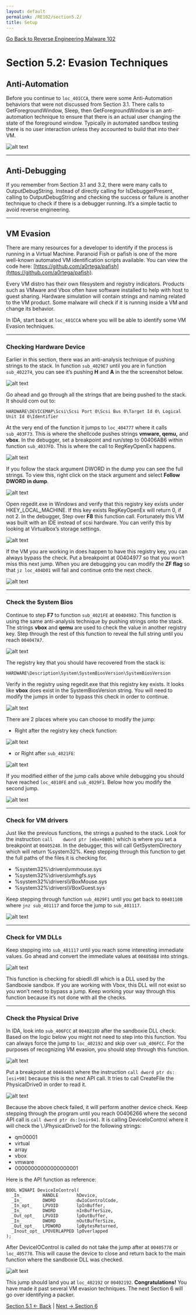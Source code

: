 ```yaml
---
layout: default
permalink: /RE102/section5.2/
title: Setup
---
```

[Go Back to Reverse Engineering Malware 102](https://securedorg.github.io/RE102/)

# Section 5.2: Evasion Techniques #

## Anti-Automation ##

Before you continue to `loc_401CCA`, there were some Anti-Automation behaviors that were not discussed from Section 3.1. There calls to GetForegroundWindow, Sleep, then GetForegroundWindow is an anti-automation technique to ensure that there is an actual user changing the state of the foreground window. Typically in automated sandbox testing there is no user interaction unless they accounted to build that into their VM.

![alt text](https://securedorg.github.io/RE102/images/Section3.1_record_interesting.png "Section3.1_record_interesting")

---

## Anti-Debugging ##

If you remember from Section 3.1 and 3.2, there were many calls to OutputDebugString. Instead of directly calling for IsDebuggerPresent, calling to OutputDebugString and checking the success or failure is another technique to check if there is a debugger running. It’s a simple tactic to avoid reverse engineering.

---

## VM Evasion ##

There are many resources for a developer to identify if the process is running in a Virtual Machine. Paranoid Fish or pafish is one of the more well-known automated VM identification scripts available. You can view the code here: [https://github.com/a0rtega/pafish](https://github.com/a0rtega/pafish). 

Every VM distro has their own filesystem and registry indicators. Products such as VMware and Vbox often have software installed to help with host to guest sharing. Hardware simulation will contain strings and naming related to the VM product. Some malware will check if it is running inside a VM and change its behavior.

In IDA, start back at `loc_401CCA` where you will be able to identify some VM Evasion techniques.

---

### Checking Hardware Device ###

Earlier in this section, there was an anti-analysis technique of pushing strings to the stack. In function `sub_4029E7` until you are in function `sub_402274`, you can see it’s pushing **H** and **A** in the the screenshot below.

![alt text](https://securedorg.github.io/RE102/images/Section5.2_hardware.gif "Section5.2_hardware")

Go ahead and go through all the strings that are being pushed to the stack. It should com out to:

```
HARDWARE\DEVICEMAP\Scsi\Scsi Port 0\Scsi Bus 0\Target Id 0\ Logical Unit Id 0\Identifier
```

At the very end of the function it jumps to `loc_404777` where it calls `sub_403F73`. This is where the shellcode pushes strings **vmware, qemu,** and **vbox**.  In the debugger, set a breakpoint and run/step to 00406AB6 within function `sub_4037FD`. This is where the call to RegKeyOpenEx happens. 

![alt text](https://securedorg.github.io/RE102/images/Section5.2_checkregistry.png "Section5.2_checkregistry")

If you follow the stack argument DWORD in the dump you can see the full strings. To view this, right click on the stack argument and select **Follow DWORD in dump**.

![alt text](https://securedorg.github.io/RE102/images/Section5.2_hardwarestrings.png "Section5.2_hardwarestrings")

Open regedit.exe in Windows and verify that this registry key exists under HKEY_LOCAL_MACHINE. If this key exists RegKeyOpenEx will return 0, if not 2. In the debugger, Step over **F8** this function call. Fortunately this VM was built with an IDE instead of scsi hardware. You can verify this by looking at Virtualbox’s storage settings.

![alt text](https://securedorg.github.io/RE102/images/Section5.2_vboxstoragesettings.png "Section5.2_vboxstoragesettings")

If the VM you are working in does happen to have this registry key, you can always bypass the check. Put a breakpoint at 00404977 so that you won’t miss this next jump. When you are debugging you can modify the **ZF flag** so that `jz loc_404D01` will fail and continue onto the next check.

![alt text](https://securedorg.github.io/RE102/images/Section5.2_checkbypass.png "Section5.2_checkbypass")

---

### Check the System Bios ###

Continue to step **F7** to function `sub_4021FE` at `00404982`. This function is using the same anti-analysis technique by pushing strings onto the stack. The strings **vbox** and **qemu** are used to check the value in another registry key. Step through the rest of this function to reveal the full string until you reach `004047A7`.

![alt text](https://securedorg.github.io/RE102/images/Section5.2_Hardware2.gif "Section5.2_Hardware2")

The registry key that you should have recovered from the stack is:

```
HARDWARE\Description\System\SystemBiosVersion\SystemBiosVersion
```

Verify in the registry using regedit.exe that this registry key exists. It looks like **vbox** does exist in the SystemBiosVersion string. You will need to modify the jumps in order to bypass this check in order to continue.

![alt text](https://securedorg.github.io/RE102/images/Section5.2_systembiosregistry.png "Section5.2_systembiosregistry")

There are 2 places where you can choose to modify the jump:

* Right after the registry key check function:

![alt text](https://securedorg.github.io/RE102/images/Section5.2_biosjump.png "Section5.2_biosjump")

* or Right after `sub_4021FE`:

![alt text](https://securedorg.github.io/RE102/images/Section5.2_biosjump2.png "Section5.2_biosjump2")

If you modified either of the jump calls above while debugging you should have reached `loc_4010FE` and `sub_4029F1`. Below how you modify the second jump.

![alt text](https://securedorg.github.io/RE102/images/Section5.2_ModifyFlags.gif "Section5.2_ModifyFlags")

---

### Check for VM drivers ###

Just like the previous functions, the strings a pushed to the stack. Look for the instruction `call    dword ptr [ebx+0B0h]` which is where you set a breakpoint at `00405248`. In the debugger, this will call GetSystemDirectory which will return %system32%. Keep stepping through this function to get the full paths of the files it is checking for.

* %system32%\drivers\vmmouse.sys
* %system32%\drivers\vmhgfs.sys
* %system32%\drivers\VBoxMouse.sys
* %system32%\drivers\VBoxGuest.sys

Keep stepping through function `sub_4029F1` until you get back to `0040110B` where `jnz sub_401117` and force the jump to `sub_401117`.

![alt text](https://securedorg.github.io/RE102/images/Section5.2_ModifyJump2.gif "Section5.2_ModifyJump2")

---

### Check for VM DLLs ###

Keep stepping into `sub_401117` until you reach some interesting immediate values. Go ahead and convert the immediate values at `00405884` into strings. 

![alt text](https://securedorg.github.io/RE102/images/Section5.2_sandboxiedll.png "Section5.2_sandboxiedll")

This function is checking for sbiedll.dll which is a DLL used by the Sandboxie sandbox. If you are working with Vbox, this DLL will not exist so you won’t need to bypass a jump. Keep working your way through this function because it’s not done with all the checks.

---

### Check the Physical Drive ###

In IDA, look into `sub_406FCC` at `0040218D` after the sandboxie DLL check. Based on the logic below you might not need to step into this function. You can always force the jump to `loc_402192` and skip over `sub_406FCC`. For the purposes of recognizing VM evasion, you should step through this function.

![alt text](https://securedorg.github.io/RE102/images/Section5.2_PhyicalDriveCheck.png "Section5.2_PhyicalDriveCheck")

Put a breakpoint at `00404403` where the instruction `call dword ptr ds:[esi+98]` because this is the next API call. It tries to call CreateFile the PhysicalDrive0 in order to read it. 

![alt text](https://securedorg.github.io/RE102/images/Section5.2_PhysicalDriveapicall.png "Section5.2_PhysicalDriveapicall")

Because the above check failed, it will perform another device check. Keep stepping through the program until you reach 00406266 where the second API call is `call dword ptr ds:[esi+94]`. It is calling DeviceIoControl where it will check the \\.\PhysicalDrive0 for the following strings:

* qm00001
* virtual
* array
* vbox
* vmware
* 00000000000000000001

Here is the API function as reference:

```
BOOL WINAPI DeviceIoControl(
  _In_        HANDLE       hDevice,
  _In_        DWORD        dwIoControlCode,
  _In_opt_    LPVOID       lpInBuffer,
  _In_        DWORD        nInBufferSize,
  _Out_opt_   LPVOID       lpOutBuffer,
  _In_        DWORD        nOutBufferSize,
  _Out_opt_   LPDWORD      lpBytesReturned,
  _Inout_opt_ LPOVERLAPPED lpOverlapped
);
```

After DeviceIOControl is called do not take the jump after at `00405778` or `loc_405778`. This will cause the device to close and return back to the main function where the sandboxie DLL was checked.

![alt text](https://securedorg.github.io/RE102/images/Section5.2_deviceIOcontroljump.png "Section5.2_deviceIOcontroljump")

This jump should land you at `loc_402192` or `00402192`. **Congratulations!** You have made it past several VM evasion techniques. The next Section 6 will go over identifying a packer.

[Section 5.1 <- Back](https://securedorg.github.io/RE102/sectio5.1) | [Next -> Section 6](https://securedorg.github.io/RE102/section6)